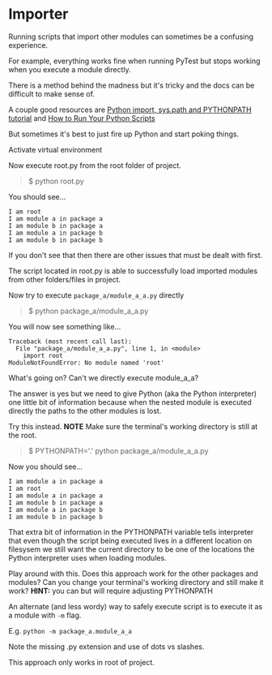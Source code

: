 # Importer

Running scripts that import other modules can sometimes be a confusing experience.

For example, everything works fine when running PyTest but stops working when you execute a module directly.

There is a method behind the madness but it's tricky and the docs can be difficult to make sense of.

A couple good resources are [Python import, sys.path and PYTHONPATH tutorial](https://www.devdungeon.com/content/python-import-syspath-and-pythonpath-tutorial) and [How to Run Your Python Scripts](https://realpython.com/run-python-scripts/)

But sometimes it's best to just fire up Python and start poking things.

Activate virtual environment

Now execute root.py from the root folder of project.
> $ python root.py

You should see...

```console
I am root
I am module a in package a
I am module b in package a
I am module a in package b
I am module b in package b
```

If you don't see that then there are other issues that must be dealt with first.

The script located in root.py is able to successfully load imported modules from other folders/files in project.

Now try to execute `package_a/module_a_a.py` directly
> $ python package_a/module_a_a.py

You will now see something like...

```console
Traceback (most recent call last):
  File "package_a/module_a_a.py", line 1, in <module>
    import root
ModuleNotFoundError: No module named 'root'
```

What's going on? Can't we directly execute module_a_a?

The answer is yes but we need to give Python (aka the Python interpreter) one little bit of information because when the nested module is executed directly the paths to the other modules is lost.

Try this instead. **NOTE** Make sure the terminal's working directory is still at the root.

> $ PYTHONPATH='.' python package_a/module_a_a.py

Now you should see...

```console
I am module a in package a
I am root
I am module a in package a
I am module b in package a
I am module a in package b
I am module b in package b
```

That extra bit of information in the PYTHONPATH variable tells interpreter that even though the script being executed lives in a different location on filesysem we still want the current directory to be one of the locations the Python interpreter uses when loading modules.

Play around with this. Does this approach work for the other packages and modules? Can you change your terminal's working directory and still make it work? **HINT:** you can but will require adjusting PYTHONPATH

An alternate (and less wordy) way to safely execute script is to execute it as a module with `-m` flag.

E.g. `python -m package_a.module_a_a`

Note the missing .py extension and use of dots vs slashes.

This approach only works in root of project.
